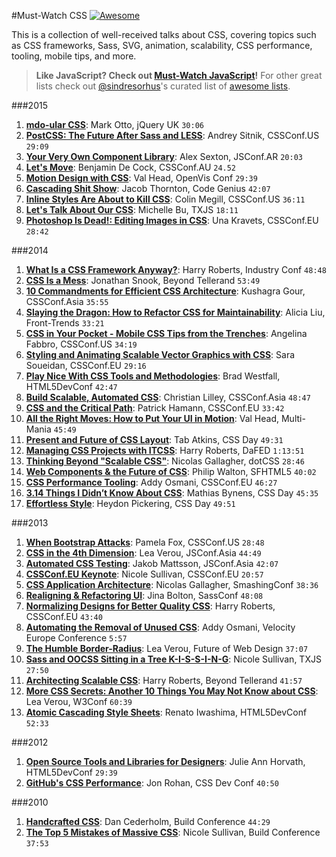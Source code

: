 #Must-Watch CSS [![Awesome](https://cdn.rawgit.com/sindresorhus/awesome/d7305f38d29fed78fa85652e3a63e154dd8e8829/media/badge.svg)](https://github.com/sindresorhus/awesome)

This is a collection of well-received talks about CSS, covering topics such as CSS frameworks, Sass, SVG, animation, scalability, CSS performance, tooling, mobile tips, and more.

> **Like JavaScript? Check out [Must-Watch JavaScript](https://github.com/AllThingsSmitty/must-watch-javascript)!** For other great lists check out [@sindresorhus](https://github.com/sindresorhus/)'s curated list of [awesome lists](https://github.com/sindresorhus/awesome/).


###2015
1. [**mdo-ular CSS**](http://jqueryuk.com/2015/videos.php?s=mdo-ular-css): Mark Otto, jQuery UK `30:06`
1. [**PostCSS: The Future After Sass and LESS**](https://www.youtube.com/watch?v=1yUFTrAxTzg&list=PLUS3uVC08ZaqVEGFkl_dS_3FUzILkOIzA): Andrey Sitnik, CSSConf.US `29:09`
1. [**Your Very Own Component Library**](https://www.youtube.com/watch?v=zSYo7m5kGHQ&list=PLUS3uVC08ZaqVEGFkl_dS_3FUzILkOIzA): Alex Sexton, JSConf.AR `20:03`
1. [**Let's Move**](https://www.youtube.com/watch?v=J6wUmQDQBkw&list=PLUS3uVC08ZaqVEGFkl_dS_3FUzILkOIzA): Benjamin De Cock, CSSConf.AU `24.52`
1. [**Motion Design with CSS**](https://www.youtube.com/watch?v=TjsXqt-UxLo&list=PLUS3uVC08ZaqVEGFkl_dS_3FUzILkOIzA): Val Head, OpenVis Conf `29:39`
1. [**Cascading Shit Show**](https://www.youtube.com/watch?v=iniwPUEbPUM&list=PLUS3uVC08ZaqVEGFkl_dS_3FUzILkOIzA): Jacob Thornton, Code Genius `42:07`
1. [**Inline Styles Are About to Kill CSS**](https://www.youtube.com/watch?v=NoaxsCi13yQ&list=PLUS3uVC08ZaqVEGFkl_dS_3FUzILkOIzA): Colin Megill, CSSConf.US `36:11`
1. [**Let's Talk About Our CSS**](https://www.youtube.com/watch?v=NHpSmJrEvRQ&list=PLUS3uVC08ZaqVEGFkl_dS_3FUzILkOIzA): Michelle Bu, TXJS `18:11`
1. [**Photoshop Is Dead!: Editing Images in CSS**](https://www.youtube.com/watch?v=LY65F2e4B5w&list=PLUS3uVC08ZaqVEGFkl_dS_3FUzILkOIzA): Una Kravets, CSSConf.EU `28:42`


###2014

1. [**What Is a CSS Framework Anyway?**](https://vimeo.com/95734680): Harry Roberts, Industry Conf `48:48`
1. [**CSS Is a Mess**](https://vimeo.com/99877232): Jonathan Snook, Beyond Tellerand `53:49`
1. [**10 Commandments for Efficient CSS Architecture**](https://www.youtube.com/watch?v=FYcu-wWrNqo&list=PLUS3uVC08ZaqVEGFkl_dS_3FUzILkOIzA): Kushagra Gour, CSSConf.Asia `35:55`
1. [**Slaying the Dragon: How to Refactor CSS for Maintainability**](https://vimeo.com/100501790): Alicia Liu, Front-Trends `33:21`
1. [**CSS in Your Pocket - Mobile CSS Tips from the Trenches**](https://www.youtube.com/watch?v=vBHt61yDO9U&list=PLUS3uVC08ZaqVEGFkl_dS_3FUzILkOIzA): Angelina Fabbro, CSSConf.US `34:19`
1. [**Styling and Animating Scalable Vector Graphics with CSS**](https://www.youtube.com/watch?v=lf7L8X6ZBu8&list=PLUS3uVC08ZaqVEGFkl_dS_3FUzILkOIzA): Sara Soueidan, CSSConf.EU `29:16`
1. [**Play Nice With CSS Tools and Methodologies**](https://www.youtube.com/watch?v=-bZSTMLqf8Q&list=PLUS3uVC08ZaqVEGFkl_dS_3FUzILkOIzA): Brad Westfall, HTML5DevConf `42:47`
1. [**Build Scalable, Automated CSS**](https://www.youtube.com/watch?v=Tk_0qYEFtAY&list=PLUS3uVC08ZaqVEGFkl_dS_3FUzILkOIzA): Christian Lilley, CSSConf.Asia `48:47`
1. [**CSS and the Critical Path**](https://www.youtube.com/watch?v=_0Fk85to6hA&list=PLUS3uVC08ZaqVEGFkl_dS_3FUzILkOIzA): Patrick Hamann, CSSConf.EU `33:42`
1. [**All the Right Moves: How to Put Your UI in Motion**](http://new.livestream.com/accounts/6779986/events/2928486/videos/51426837): Val Head, Multi-Mania `45:49`
1. [**Present and Future of CSS Layout**](https://vimeo.com/98746172): Tab Atkins, CSS Day `49:31`
1. [**Managing CSS Projects with ITCSS**](https://www.youtube.com/watch?v=1OKZOV-iLj4&list=PLUS3uVC08ZaqVEGFkl_dS_3FUzILkOIzA): Harry Roberts, DaFED `1:13:51`
1. [**Thinking Beyond "Scalable CSS"**](https://www.youtube.com/watch?v=L8w3v9m6G04&list=PLUS3uVC08ZaqVEGFkl_dS_3FUzILkOIzA): Nicolas Gallagher, dotCSS `28:46`
1. [**Web Components & the Future of CSS**](https://www.youtube.com/watch?v=QHxrr6Q82yI&list=PLUS3uVC08ZaqVEGFkl_dS_3FUzILkOIzA): Philip Walton, SFHTML5 `40:02`
1. [**CSS Performance Tooling**](https://www.youtube.com/watch?v=FEs2jgZBaQA&list=PLUS3uVC08ZaqVEGFkl_dS_3FUzILkOIzA): Addy Osmani, CSSConf.EU `46:27`
1. [**3.14 Things I Didn’t Know About CSS**](https://vimeo.com/100264064): Mathias Bynens, CSS Day `45:35`
1. [**Effortless Style**](http://vimeo.com/101718785): Heydon Pickering, CSS Day `49:51`


###2013

1. [**When Bootstrap Attacks**](https://www.youtube.com/watch?v=xbpnqbM6cRk&list=PLUS3uVC08ZaqVEGFkl_dS_3FUzILkOIzA): Pamela Fox, CSSConf.US `28:48`
1. [**CSS in the 4th Dimension**](https://www.youtube.com/watch?v=NTJUFQmHbvc&list=PLUS3uVC08ZaqVEGFkl_dS_3FUzILkOIzA): Lea Verou, JSConf.Asia `44:49`
1. [**Automated CSS Testing**](https://www.youtube.com/watch?v=2PU6JX4S7zI&list=PLUS3uVC08ZaqVEGFkl_dS_3FUzILkOIzA): Jakob Mattsson, JSConf.Asia `42:07`
1. [**CSSConf.EU Keynote**](https://www.youtube.com/watch?v=ue-Z_HxS3cc&list=PLUS3uVC08ZaqVEGFkl_dS_3FUzILkOIzA): Nicole Sullivan, CSSConf.EU `20:57`
1. [**CSS Application Architecture**](https://vimeo.com/74359951): Nicolas Gallagher, SmashingConf `38:36`
1. [**Realigning & Refactoring UI**](https://www.youtube.com/watch?v=I82ytAWxzrI&list=PLUS3uVC08ZaqVEGFkl_dS_3FUzILkOIzA): Jina Bolton, SassConf `48:08`
1. [**Normalizing Designs for Better Quality CSS**](https://www.youtube.com/watch?v=ldx4ZFxMEeo&list=PLUS3uVC08ZaqVEGFkl_dS_3FUzILkOIzA): Harry Roberts, CSSConf.EU `43:40`
1. [**Automating the Removal of Unused CSS**](https://www.youtube.com/watch?v=833xr1MyE30&list=PLUS3uVC08ZaqVEGFkl_dS_3FUzILkOIzA): Addy Osmani, Velocity Europe Conference `5:57`
1. [**The Humble Border-Radius**](https://www.youtube.com/watch?v=2iFw2GCOPj0&list=PLUS3uVC08ZaqVEGFkl_dS_3FUzILkOIzA): Lea Verou, Future of Web Design `37:07`
1. [**Sass and OOCSS Sitting in a Tree K-I-S-S-I-N-G**](https://vimeo.com/66039168): Nicole Sullivan, TXJS `27:50`
1. [**Architecting Scalable CSS**](https://vimeo.com/70041549): Harry Roberts, Beyond Tellerand `41:57`
1. [**More CSS Secrets: Another 10 Things You May Not Know about CSS**](https://www.youtube.com/watch?v=3ikye7Qc7Ak&list=PLUS3uVC08ZaqVEGFkl_dS_3FUzILkOIzA): Lea Verou, W3Conf `60:39`
1. [**Atomic Cascading Style Sheets**]( https://www.youtube.com/watch?v=ojj_-6Xiud4): Renato Iwashima, HTML5DevConf `52:33`


###2012

1. [**Open Source Tools and Libraries for Designers**](https://www.youtube.com/watch?v=hFdbE6T9QGc&list=PLUS3uVC08ZaqVEGFkl_dS_3FUzILkOIzA): Julie Ann Horvath, HTML5DevConf `29:39`
1. [**GitHub's CSS Performance**](https://vimeo.com/54990931): Jon Rohan, CSS Dev Conf `40:50`


###2010

1. [**Handcrafted CSS**](https://vimeo.com/17091905): Dan Cederholm, Build Conference `44:29`
1. [**The Top 5 Mistakes of Massive CSS**](https://www.youtube.com/watch?v=j6sAm7CLoCQ): Nicole Sullivan, Build Conference `37:53`

